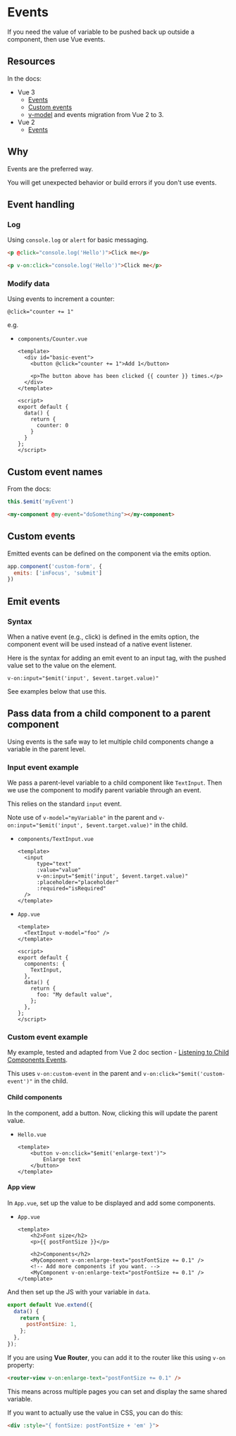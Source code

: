 # Events

If you need the value of variable to be pushed back up outside a component, then use Vue events.


## Resources

In the docs:

- Vue 3
    - [Events](https://v3.vuejs.org/guide/events.html)
    - [Custom events](https://v3.vuejs.org/guide/component-custom-events.html)
    - [v-model](https://v3.vuejs.org/guide/migration/v-model.html) and events migration from Vue 2 to 3.
- Vue 2
    - [Events](https://vuejs.org/v2/guide/events.html)


## Why

Events are the preferred way.

You will get unexpected behavior or build errors if you don't use events.


## Event handling

### Log

Using `console.log` or `alert` for basic messaging.

```html
<p @click="console.log('Hello')">Click me</p>

<p v-on:click="console.log('Hello')">Click me</p>
```

### Modify data

Using events to increment a counter:

```
@click="counter += 1"
```

e.g.

- `components/Counter.vue`
    ```vue
    <template>
      <div id="basic-event">
        <button @click="counter += 1">Add 1</button>

        <p>The button above has been clicked {{ counter }} times.</p>
      </div>
    </template>

    <script>
    export default {
      data() {
        return {
          counter: 0
        }
      }
    };
    </script>
    ```


## Custom event names

From the docs:

```javascript
this.$emit('myEvent')
```

```html
<my-component @my-event="doSomething"></my-component>
```


## Custom events

Emitted events can be defined on the component via the emits option.

```javascript
app.component('custom-form', {
  emits: ['inFocus', 'submit']
})
```


## Emit events

### Syntax

When a native event (e.g., click) is defined in the emits option, the component event will be used instead of a native event listener.

Here is the syntax for adding an emit event to an input tag, with the pushed value set to the value on the element.

```
v-on:input="$emit('input', $event.target.value)"
```

See examples below that use this.


## Pass data from a child component to a parent component

Using events is the safe way to let multiple child components change a variable in the parent level.

### Input event example

We pass a parent-level variable to a child component like `TextInput`. Then we use the component to modify parent variable through an event.

This relies on the standard `input` event.

Note use of `v-model="myVariable"` in the parent and `v-on:input="$emit('input', $event.target.value)"` in the child.

- `components/TextInput.vue`
    ```vue
    <template>
      <input
          type="text"
          :value="value"
          v-on:input="$emit('input', $event.target.value)"
          :placeholder="placeholder"
          :required="isRequired"
      />
    </template>
    ```
- `App.vue`
    ```vue
    <template>
      <TextInput v-model="foo" />
    </template>

    <script>
    export default {
      components: {
        TextInput,
      },
      data() {
        return {
          foo: "My default value",
        };
      },
    };
    </script>
    ```  

### Custom event example

My example, tested and adapted from Vue 2 doc section - [Listening to Child Components Events](https://vuejs.org/v2/guide/components.html#Listening-to-Child-Components-Events).

This uses `v-on:custom-event` in the parent and `v-on:click="$emit('custom-event')"` in the child.

#### Child components

In the component, add a button. Now, clicking this will update the parent value.

- `Hello.vue`
    ```vue
    <template>
        <button v-on:click="$emit('enlarge-text')">
            Enlarge text
        </button>
    </template>
    ```

#### App view

In `App.vue`, set up the value to be displayed and add some components.

- `App.vue`
    ```vue
    <template>
        <h2>Font size</h2>
        <p>{{ postFontSize }}</p>

        <h2>Components</h2>
        <MyComponent v-on:enlarge-text="postFontSize += 0.1" />
        <!-- Add more components if you want. -->
        <MyComponent v-on:enlarge-text="postFontSize += 0.1" />  
    </template>
    ```

And then set up the JS with your variable in `data`.

```javascript
export default Vue.extend({
  data() {
    return {
      postFontSize: 1,
    };
  },
});
```
    
If you are using **Vue Router**, you can add it to the router like this using `v-on` property:

```html
<router-view v-on:enlarge-text="postFontSize += 0.1" />
```

This means across multiple pages you can set and display the same shared variable.

If you want to actually use the value in CSS, you can do this:

```html
<div :style="{ fontSize: postFontSize + 'em' }">
```
